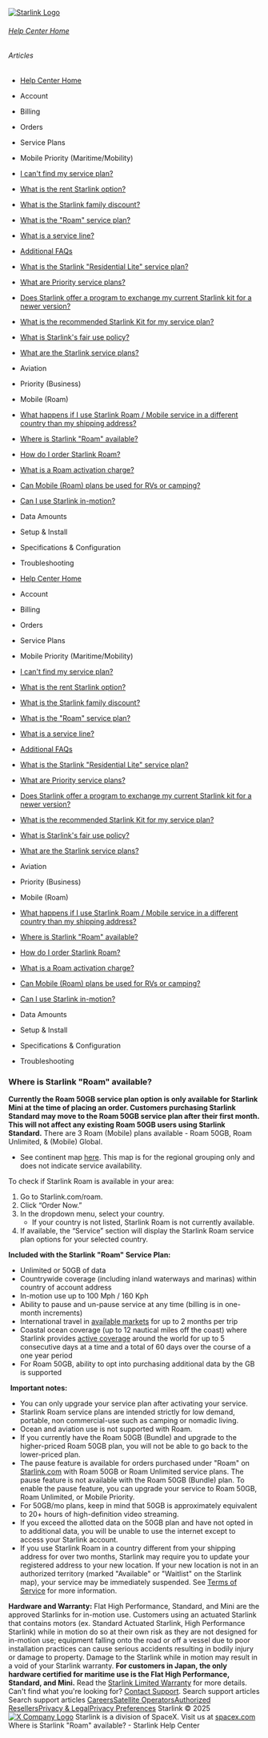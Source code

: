 [![Starlink Logo](https://www.starlink.com/_next/image?url=%2Fassets%2Fimages%2Flogo%2Flogo_white.png&w=3840&q=75)](https://www.starlink.com/support/article/<https:/www.starlink.com/>)
###### [Help Center Home](https://www.starlink.com/support/article/</support>)
###### Articles
  * [Help Center Home](https://www.starlink.com/support/article/</support>)
  * Account
  * Billing
  * Orders
  * Service Plans
  * Mobile Priority (Maritime/Mobility)
  * [I can't find my service plan?](https://www.starlink.com/support/article/</support/article/4d246c2a-909c-c0c6-b426-9eff74d2ef06>)
  * [What is the rent Starlink option?](https://www.starlink.com/support/article/</support/article/ea2cca85-c95d-595b-06e6-4882ebe915df>)
  * [What is the Starlink family discount?](https://www.starlink.com/support/article/</support/article/0cfacb70-1304-f3f7-a593-fc4ecdc0de3d>)
  * [What is the "Roam" service plan?](https://www.starlink.com/support/article/</support/article/dd5b43b5-20e1-b29b-2d7d-a7ffd0541988>)
  * [What is a service line? ](https://www.starlink.com/support/article/</support/article/73d2cf51-aff4-772b-1358-6f1602b08dac>)
  * [Additional FAQs](https://www.starlink.com/support/article/</support/article/e618e770-585c-a025-f06c-ac7440ff929f>)
  * [What is the Starlink "Residential Lite" service plan?](https://www.starlink.com/support/article/</support/article/6e0a6781-d9e6-8cc1-153e-763daa011f9a>)
  * [What are Priority service plans?](https://www.starlink.com/support/article/</support/article/1124df77-fdec-91e7-bed9-ba489cffda25>)
  * [Does Starlink offer a program to exchange my current Starlink kit for a newer version?](https://www.starlink.com/support/article/</support/article/9d81c10c-475e-9277-6472-f13442775786>)
  * [What is the recommended Starlink Kit for my service plan?](https://www.starlink.com/support/article/</support/article/a21b626a-31bd-0573-403d-b2891803df6c>)
  * [What is Starlink's fair use policy?](https://www.starlink.com/support/article/</support/article/f495d8c6-adb6-970d-e9fa-34fd21d32a5a>)
  * [What are the Starlink service plans?](https://www.starlink.com/support/article/</support/article/c977d85e-ae57-e59c-6051-5689fb7a9cd7>)
  * Aviation
  * Priority (Business)
  * Mobile (Roam)
  * [What happens if I use Starlink Roam / Mobile service in a different country than my shipping address?](https://www.starlink.com/support/article/</support/article/0dd1c2c0-7bae-8c8f-43d4-9a64eb66662f>)
  * [Where is Starlink "Roam" available? ](https://www.starlink.com/support/article/</support/article/3717b249-366b-df21-26f7-d4d281b39d8f>)
  * [How do I order Starlink Roam?](https://www.starlink.com/support/article/</support/article/2c0e4213-c141-f331-bbdf-d19cd616e96e>)
  * [What is a Roam activation charge?](https://www.starlink.com/support/article/</support/article/fe7f4e31-356b-9d7e-c56a-a428e930e257>)
  * [Can Mobile (Roam) plans be used for RVs or camping?](https://www.starlink.com/support/article/</support/article/6ff40fbf-74bb-1477-beeb-1b7de6a0e31d>)
  * [Can I use Starlink in-motion?](https://www.starlink.com/support/article/</support/article/50e933eb-54f5-1a77-cc85-c6c8325564cf>)
  * Data Amounts
  * Setup & Install
  * Specifications & Configuration
  * Troubleshooting


  * [Help Center Home](https://www.starlink.com/support/article/</support>)
  * Account
  * Billing
  * Orders
  * Service Plans
  * Mobile Priority (Maritime/Mobility)
  * [I can't find my service plan?](https://www.starlink.com/support/article/</support/article/4d246c2a-909c-c0c6-b426-9eff74d2ef06>)
  * [What is the rent Starlink option?](https://www.starlink.com/support/article/</support/article/ea2cca85-c95d-595b-06e6-4882ebe915df>)
  * [What is the Starlink family discount?](https://www.starlink.com/support/article/</support/article/0cfacb70-1304-f3f7-a593-fc4ecdc0de3d>)
  * [What is the "Roam" service plan?](https://www.starlink.com/support/article/</support/article/dd5b43b5-20e1-b29b-2d7d-a7ffd0541988>)
  * [What is a service line? ](https://www.starlink.com/support/article/</support/article/73d2cf51-aff4-772b-1358-6f1602b08dac>)
  * [Additional FAQs](https://www.starlink.com/support/article/</support/article/e618e770-585c-a025-f06c-ac7440ff929f>)
  * [What is the Starlink "Residential Lite" service plan?](https://www.starlink.com/support/article/</support/article/6e0a6781-d9e6-8cc1-153e-763daa011f9a>)
  * [What are Priority service plans?](https://www.starlink.com/support/article/</support/article/1124df77-fdec-91e7-bed9-ba489cffda25>)
  * [Does Starlink offer a program to exchange my current Starlink kit for a newer version?](https://www.starlink.com/support/article/</support/article/9d81c10c-475e-9277-6472-f13442775786>)
  * [What is the recommended Starlink Kit for my service plan?](https://www.starlink.com/support/article/</support/article/a21b626a-31bd-0573-403d-b2891803df6c>)
  * [What is Starlink's fair use policy?](https://www.starlink.com/support/article/</support/article/f495d8c6-adb6-970d-e9fa-34fd21d32a5a>)
  * [What are the Starlink service plans?](https://www.starlink.com/support/article/</support/article/c977d85e-ae57-e59c-6051-5689fb7a9cd7>)
  * Aviation
  * Priority (Business)
  * Mobile (Roam)
  * [What happens if I use Starlink Roam / Mobile service in a different country than my shipping address?](https://www.starlink.com/support/article/</support/article/0dd1c2c0-7bae-8c8f-43d4-9a64eb66662f>)
  * [Where is Starlink "Roam" available? ](https://www.starlink.com/support/article/</support/article/3717b249-366b-df21-26f7-d4d281b39d8f>)
  * [How do I order Starlink Roam?](https://www.starlink.com/support/article/</support/article/2c0e4213-c141-f331-bbdf-d19cd616e96e>)
  * [What is a Roam activation charge?](https://www.starlink.com/support/article/</support/article/fe7f4e31-356b-9d7e-c56a-a428e930e257>)
  * [Can Mobile (Roam) plans be used for RVs or camping?](https://www.starlink.com/support/article/</support/article/6ff40fbf-74bb-1477-beeb-1b7de6a0e31d>)
  * [Can I use Starlink in-motion?](https://www.starlink.com/support/article/</support/article/50e933eb-54f5-1a77-cc85-c6c8325564cf>)
  * Data Amounts
  * Setup & Install
  * Specifications & Configuration
  * Troubleshooting


### Where is Starlink "Roam" available? 
**Currently the Roam 50GB service plan option is only available for Starlink Mini at the time of placing an order. Customers purchasing Starlink Standard may move to the Roam 50GB service plan after their first month. This will not affect any existing Roam 50GB users using Starlink Standard.**
There are 3 Roam (Mobile) plans available - Roam 50GB, Roam Unlimited, & (Mobile) Global.
  * See continent map [here](https://www.starlink.com/support/article/<https:/www.starlink.com/public-files/Global_Arbitrage_Policy_Enforcement.png>). This map is for the regional grouping only and does not indicate service availability.


To check if Starlink Roam is available in your area:
  1. Go to Starlink.com/roam.
  2. Click “Order Now.”
  3. In the dropdown menu, select your country.
     * If your country is not listed, Starlink Roam is not currently available.
  4. If available, the “Service” section will display the Starlink Roam service plan options for your selected country.


**Included with the Starlink "Roam" Service Plan:**
  * Unlimited or 50GB of data 
  * Countrywide coverage (including inland waterways and marinas) within country of account address
  * In-motion use up to 100 Mph / 160 Kph
  * Ability to pause and un-pause service at any time (billing is in one-month increments)
  * International travel in [available markets](https://www.starlink.com/support/article/<https:/www.starlink.com/map>) for up to 2 months per trip
  * Coastal ocean coverage (up to 12 nautical miles off the coast) where Starlink provides [active coverage](https://www.starlink.com/support/article/<https:/www.starlink.com/map>) around the world for up to 5 consecutive days at a time and a total of 60 days over the course of a one year period
  * For Roam 50GB, ability to opt into purchasing additional data by the GB is supported


​ 
**Important notes:**
  * You can only upgrade your service plan after activating your service.
  * Starlink Roam service plans are intended strictly for low demand, portable, non commercial-use such as camping or nomadic living.
  * Ocean and aviation use is not supported with Roam. 
  * If you currently have the Roam 50GB (Bundle) and upgrade to the higher-priced Roam 50GB plan, you will not be able to go back to the lower-priced plan.
  * The pause feature is available for orders purchased under "Roam" on [Starlink.com](https://www.starlink.com/support/article/<http:/starlink.com/>) with Roam 50GB or Roam Unlimited service plans. The pause feature is not available with the Roam 50GB (Bundle) plan. To enable the pause feature, you can upgrade your service to Roam 50GB, Roam Unlimited, or Mobile Priority.
  * For 50GB/mo plans, keep in mind that 50GB is approximately equivalent to 20+ hours of high-definition video streaming.
  * If you exceed the allotted data on the 50GB plan and have not opted in to additional data, you will be unable to use the internet except to access your Starlink account.
  * If you use Starlink Roam in a country different from your shipping address for over two months, Starlink may require you to update your registered address to your new location. If your new location is not in an authorized territory (marked "Available" or "Waitlist" on the Starlink map), your service may be immediately suspended. See [Terms of Service](https://www.starlink.com/support/article/<https:/www.starlink.com/legal>) for more information.


**Hardware and Warranty:** Flat High Performance, Standard, and Mini are the approved Starlinks for in-motion use. Customers using an actuated Starlink that contains motors (ex. Standard Actuated Starlink, High Performance Starlink) while in motion do so at their own risk as they are not designed for in-motion use; equipment falling onto the road or off a vessel due to poor installation practices can cause serious accidents resulting in bodily injury or damage to property. Damage to the Starlink while in motion may result in a void of your Starlink warranty. **For customers in Japan, the only hardware certified for maritime use is the Flat High Performance, Standard, and Mini.**
Read the [Starlink Limited Warranty](https://www.starlink.com/support/article/<https:/www.starlink.com/legal>) for more details.
Can't find what you're looking for? [Contact Support](https://www.starlink.com/support/article/</support/tickets?sourceType=web_article_help_center&sourceValue=3717b249-366b-df21-26f7-d4d281b39d8f>).
Search support articles
Search support articles
[Careers](https://www.starlink.com/support/article/<https:/www.spacex.com/careers>)[Satellite Operators](https://www.starlink.com/support/article/<https:/starlink.com/satellite-operators>)[Authorized Resellers](https://www.starlink.com/support/article/<https:/starlink.com/resellers>)[Privacy & Legal](https://www.starlink.com/support/article/<https:/starlink.com/legal>)[Privacy Preferences](https://www.starlink.com/support/article/<>)
Starlink © 2025
[![X Company Logo](https://www.starlink.com/assets/images/icons/x-logo.svg)](https://www.starlink.com/support/article/<https:/twitter.com/Starlink>)
Starlink is a division of SpaceX. Visit us at [spacex.com](https://www.starlink.com/support/article/<https:/www.spacex.com/>)
Where is Starlink "Roam" available? - Starlink Help Center
